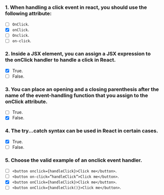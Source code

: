 ### 1. When handling a click event in react, you should use the following attribute:

- [ ] `OnClick`.
- [x] `onClick`.
- [ ] `Onclick`.
- [ ] `on-click`.

### 2. Inside a JSX element, you can assign a JSX expression to the onClick handler to handle a click in React.

- [x] True.
- [ ] False.

### 3. You can place an opening and a closing parenthesis after the name of the event-handling function that you assign to the onClick attribute.

- [ ] True.
- [x] False.

### 4. The try...catch syntax can be used in React in certain cases.

- [x] True.
- [ ] False.

### 5. Choose the valid example of an onclick event handler.

- [ ] `<button onclick={handleClick}>Click me</button>`.
- [ ] `<button on-click=”handleClick”>Click me</button>`.
- [x] `<button onClick={handleClick}>Click me</button>`.
- [ ] `<button onClick={handleClick()}>Click me</button>`.
